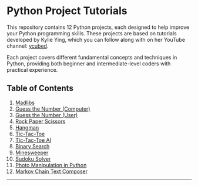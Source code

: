 # Python Project Tutorials

This repository contains 12 Python projects, each designed to help improve your Python programming skills. These projects are based on tutorials developed by Kylie Ying, which you can follow along with on her YouTube channel: [ycubed](https://www.youtube.com/watch?v=8ext9G7xspg&t=416s](https://www.youtube.com/watch?v=8ext9G7xspg&t=417s)).

Each project covers different fundamental concepts and techniques in Python, providing both beginner and intermediate-level coders with practical experience.

## Table of Contents

1. [Madlibs](https://github.com/ChetanKale-AI/BeginnerPythonProjects/tree/main/Madlibs)
2. [Guess the Number (Computer)](https://github.com/ChetanKale-AI/Python-Beginner_Projects/tree/main/Guess%20The%20Number)
3. [Guess the Number (User)](https://github.com/ChetanKale-AI/Python-Beginner_Projects/tree/main/Guess%20The%20Number)
4. [Rock Paper Scissors](https://github.com/ChetanKale-AI/Python-Beginner_Projects/tree/main/Rock%20Paper%20Scissors)
5. [Hangman](#5-hangman)
6. [Tic-Tac-Toe](#6-tic-tac-toe)
7. [Tic-Tac-Toe AI](#7-tic-tac-toe-ai)
8. [Binary Search](#8-binary-search)
9. [Minesweeper](#9-minesweeper)
10. [Sudoku Solver](#10-sudoku-solver)
11. [Photo Manipulation in Python](#11-photo-manipulation-in-python)
12. [Markov Chain Text Composer](#12-markov-chain-text-composer)

---
